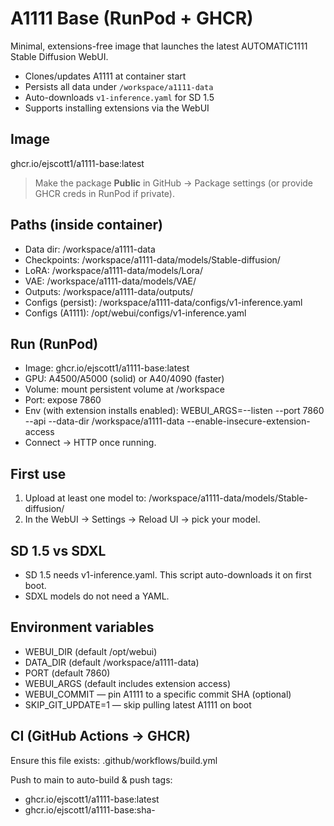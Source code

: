 # A1111 Base (RunPod + GHCR)

Minimal, extensions-free image that launches the latest AUTOMATIC1111 Stable Diffusion WebUI.
- Clones/updates A1111 at container start
- Persists all data under `/workspace/a1111-data`
- Auto-downloads `v1-inference.yaml` for SD 1.5
- Supports installing extensions via the WebUI

## Image
ghcr.io/ejscott1/a1111-base:latest

> Make the package **Public** in GitHub → Package settings (or provide GHCR creds in RunPod if private).

## Paths (inside container)
- Data dir: /workspace/a1111-data
- Checkpoints: /workspace/a1111-data/models/Stable-diffusion/
- LoRA: /workspace/a1111-data/models/Lora/
- VAE: /workspace/a1111-data/models/VAE/
- Outputs: /workspace/a1111-data/outputs/
- Configs (persist): /workspace/a1111-data/configs/v1-inference.yaml
- Configs (A1111): /opt/webui/configs/v1-inference.yaml

## Run (RunPod)
- Image: ghcr.io/ejscott1/a1111-base:latest
- GPU: A4500/A5000 (solid) or A40/4090 (faster)
- Volume: mount persistent volume at /workspace
- Port: expose 7860
- Env (with extension installs enabled):
  WEBUI_ARGS=--listen --port 7860 --api --data-dir /workspace/a1111-data --enable-insecure-extension-access
- Connect → HTTP once running.

## First use
1. Upload at least one model to:
   /workspace/a1111-data/models/Stable-diffusion/
2. In the WebUI → Settings → Reload UI → pick your model.

## SD 1.5 vs SDXL
- SD 1.5 needs v1-inference.yaml. This script auto-downloads it on first boot.
- SDXL models do not need a YAML.

## Environment variables
- WEBUI_DIR (default /opt/webui)
- DATA_DIR (default /workspace/a1111-data)
- PORT (default 7860)
- WEBUI_ARGS (default includes extension access)
- WEBUI_COMMIT — pin A1111 to a specific commit SHA (optional)
- SKIP_GIT_UPDATE=1 — skip pulling latest A1111 on boot

## CI (GitHub Actions → GHCR)
Ensure this file exists:
  .github/workflows/build.yml

Push to main to auto-build & push tags:
- ghcr.io/ejscott1/a1111-base:latest
- ghcr.io/ejscott1/a1111-base:sha-<commit>
